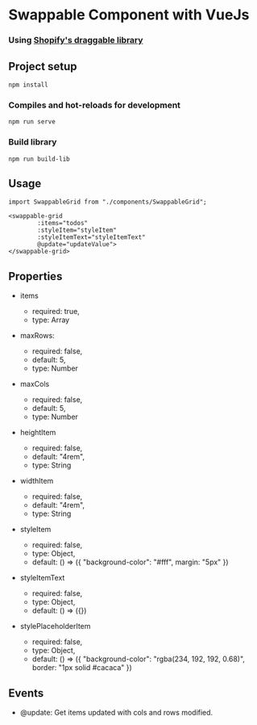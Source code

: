 # Swappable Component with VueJs

### Using [Shopify's draggable library](https://github.com/Shopify/draggable)

## Project setup
```
npm install
```

### Compiles and hot-reloads for development
```
npm run serve
```

### Build library
```
npm run build-lib
```

## Usage
```
import SwappableGrid from "./components/SwappableGrid";
```
```
<swappable-grid 
        :items="todos"
        :styleItem="styleItem"
        :styleItemText="styleItemText"
        @update="updateValue">
</swappable-grid>
```

## Properties

- items
    - required: true,
    - type: Array

- maxRows:
    - required: false,
    - default: 5,
    - type: Number

- maxCols
    - required: false,
    - default: 5,
    - type: Number
    
- heightItem
    - required: false,
    - default: "4rem",
    - type: String
    
- widthItem
    - required: false,
    - default: "4rem",
    - type: String
    
- styleItem
    - required: false,
    - type: Object,
    - default: () => ({
        "background-color": "#fff",
        margin: "5px"
      })

- styleItemText
    - required: false,
    - type: Object,
    - default: () => ({})
    
- stylePlaceholderItem
    - required: false,
    - type: Object,
    - default: () => ({
        "background-color": "rgba(234, 192, 192, 0.68)",
        border: "1px solid #cacaca"
      })

## Events

- @update: Get items updated with cols and rows modified. 